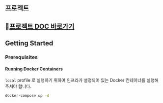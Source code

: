 ## 프로젝트

## 🔗[프로젝트 DOC 바로가기](https://cheese-2.gitbook.io/hh_crs_doc/)

## Getting Started

### Prerequisites

#### Running Docker Containers

`local` profile 로 실행하기 위하여 인프라가 설정되어 있는 Docker 컨테이너를 실행해주셔야 합니다.

```bash
docker-compose up -d
```
